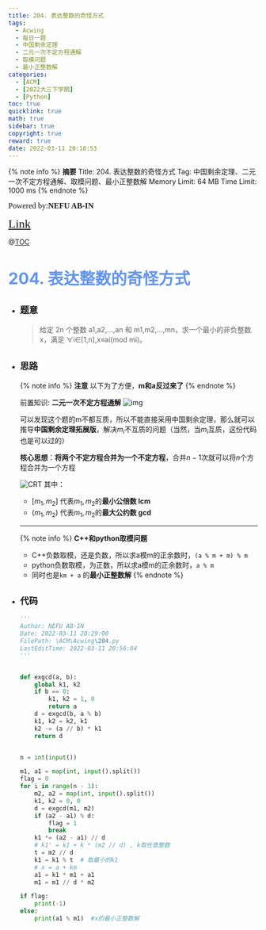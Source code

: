 ```yaml
---
title: 204. 表达整数的奇怪方式
tags:
  - Acwing
  - 每日一题
  - 中国剩余定理
  - 二元一次不定方程通解
  - 取模问题
  - 最小正整数解
categories:
  - [ACM]
  - [2022大三下学期]
  - [Python]
toc: true
quicklink: true
math: true
sidebar: true
copyright: true
reward: true
date: 2022-03-11 20:18:53
---
```



{% note info %}
**摘要**
Title: 204. 表达整数的奇怪方式
Tag: 中国剩余定理、二元一次不定方程通解、取模问题、最小正整数解
Memory Limit: 64 MB
Time Limit: 1000 ms
{% endnote %}
<!-- more -->

<font size=3 face=楷体>Powered by:**NEFU AB-IN**</font>

<font color=#FFA500 size=5 face=楷体>[Link](https://www.acwing.com/problem/content/206/)</font>

@[TOC](文章目录)

# <font color=#6495ED size=6>204. 表达整数的奇怪方式</font>

* ## <font size=4 face=粗体>题意</font>

  >给定 2n 个整数 a1,a2,…,an 和 m1,m2,…,mn，求一个最小的非负整数 x，满足 ∀i∈[1,n],x≡ai(mod mi)。

* ## <font size=4 face=粗体>思路</font>

  {% note info %}
  **注意**
  以下为了方便，**m和a反过来了**
  {% endnote %}

  前置知识: **二元一次不定方程通解**
  ![img](https://oss.ab-in.cn/Pictures/%E4%BA%8C%E5%85%83%E4%B8%80%E6%AC%A1%E4%B8%8D%E5%AE%9A%E6%96%B9%E7%A8%8B%E9%80%9A%E8%A7%A3.png)

  可以发现这个题的m不都互质，所以不能直接采用中国剩余定理，那么就可以推导**中国剩余定理拓展版**，解决$m_i$不互质的问题（当然，当$m_i$互质，这份代码也是可以过的）

  **核心思想**：**将两个不定方程合并为一个不定方程**，合并$n-1$次就可以将$n$个方程合并为一个方程
  
  ![CRT](https://oss.ab-in.cn/Pictures/CRT_LI.jpg)
  其中：
    * $[m_1, m_2]$ 代表$m_1, m_2$的**最小公倍数 lcm**
    * $(m_1, m_2)$ 代表$m_1, m_2$的**最大公约数 gcd**
  
  ****
  {% note info %}
  **C++和python取模问题**
    * C++负数取模，还是负数，所以求a模m的正余数时，`(a % m + m) % m`
    * python负数取模，为正数，所以求a模m的正余数时，`a % m`
    * 同时也是`km + a` 的**最小正整数解**
  {% endnote %}

* ## <font size=4 face=粗体>代码</font>

  ```python
  '''
  Author: NEFU AB-IN
  Date: 2022-03-11 20:29:00
  FilePath: \ACM\Acwing\204.py
  LastEditTime: 2022-03-11 20:56:04
  '''


  def exgcd(a, b):
      global k1, k2
      if b == 0:
          k1, k2 = 1, 0
          return a
      d = exgcd(b, a % b)
      k1, k2 = k2, k1
      k2 -= (a // b) * k1
      return d


  n = int(input())

  m1, a1 = map(int, input().split())
  flag = 0
  for i in range(n - 1):
      m2, a2 = map(int, input().split())
      k1, k2 = 0, 0
      d = exgcd(m1, m2)
      if (a2 - a1) % d:
          flag = 1
          break
      k1 *= (a2 - a1) // d
      # k1' = k1 + k * (m2 // d) , k取任意整数
      t = m2 // d
      k1 = k1 % t  # 取最小的k1
      # x = a + km
      a1 = k1 * m1 + a1
      m1 = m1 // d * m2

  if flag:
      print(-1)
  else:
      print(a1 % m1)  #x的最小正整数解
  ```